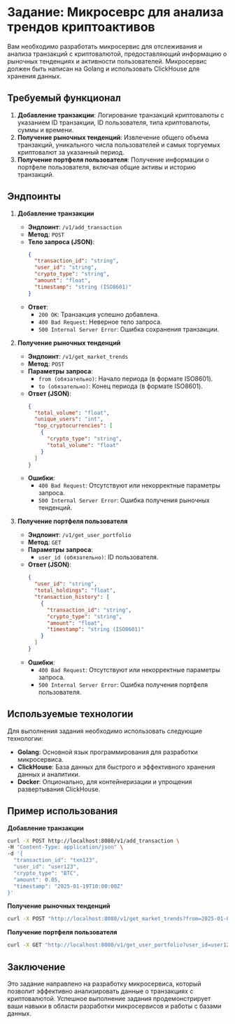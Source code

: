 # Задание: Микросеврс для анализа трендов криптоактивов

Вам необходимо разработать микросервис для отслеживания и анализа транзакций с криптовалютой, предоставляющий информацию о рыночных тенденциях и активности пользователей. Микросервис должен быть написан на Golang и использовать ClickHouse для хранения данных.

## Требуемый функционал

1. **Добавление транзакции**: Логирование транзакций криптовалюты с указанием ID транзакции, ID пользователя, типа криптовалюты, суммы и времени.
2. **Получение рыночных тенденций**: Извлечение общего объема транзакций, уникального числа пользователей и самых торгуемых криптовалют за указанный период.
3. **Получение портфеля пользователя**: Получение информации о портфеле пользователя, включая общие активы и историю транзакций.

## Эндпоинты

1. **Добавление транзакции**

    - **Эндпоинт**: `/v1/add_transaction`
    - **Метод**: `POST`
    - **Тело запроса (JSON)**:
      ```json
      {
        "transaction_id": "string",
        "user_id": "string",
        "crypto_type": "string",
        "amount": "float",
        "timestamp": "string (ISO8601)"
      }
      ```
    - **Ответ**:
      - `200 OK`: Транзакция успешно добавлена.
      - `400 Bad Request`: Неверное тело запроса.
      - `500 Internal Server Error`: Ошибка сохранения транзакции.

2. **Получение рыночных тенденций**

    - **Эндпоинт**: `/v1/get_market_trends`
    - **Метод**: `POST`
    - **Параметры запроса**:
      - `from (обязательно)`: Начало периода (в формате ISO8601).
      - `to (обязательно)`: Конец периода (в формате ISO8601).
    - **Ответ (JSON)**:
      ```json
      {
        "total_volume": "float",
        "unique_users": "int",
        "top_cryptocurrencies": [
          {
            "crypto_type": "string",
            "total_volume": "float"
          }
        ]
      }
      ```
    - **Ошибки**:
      - `400 Bad Request`: Отсутствуют или некорректные параметры запроса.
      - `500 Internal Server Error`: Ошибка получения рыночных тенденций.

3. **Получение портфеля пользователя**

    - **Эндпоинт**: `/v1/get_user_portfolio`
    - **Метод**: `GET`
    - **Параметры запроса**:
      - `user_id (обязательно)`: ID пользователя.
    - **Ответ (JSON)**:
      ```json
      {
        "user_id": "string",
        "total_holdings": "float",
        "transaction_history": [
          {
            "transaction_id": "string",
            "crypto_type": "string",
            "amount": "float",
            "timestamp": "string (ISO8601)"
          }
        ]
      }
      ```
    - **Ошибки**:
      - `400 Bad Request`: Отсутствуют или некорректные параметры запроса.
      - `500 Internal Server Error`: Ошибка получения портфеля пользователя.

## Используемые технологии

Для выполнения задания необходимо использовать следующие технологии:

- **Golang**: Основной язык программирования для разработки микросервиса.
- **ClickHouse**: База данных для быстрого и эффективного хранения данных и аналитики.
- **Docker**: Опционально, для контейнеризации и упрощения развертывания ClickHouse.

## Пример использования

**Добавление транзакции**
```bash
curl -X POST http://localhost:8080/v1/add_transaction \
-H "Content-Type: application/json" \
-d '{
  "transaction_id": "txn123",
  "user_id": "user123",
  "crypto_type": "BTC",
  "amount": 0.05,
  "timestamp": "2025-01-19T10:00:00Z"
}'
```

**Получение рыночных тенденций**
```bash
curl -X POST "http://localhost:8080/v1/get_market_trends?from=2025-01-01T00:00:00Z&to=2025-01-18T23:59:59Z"
```

**Получение портфеля пользователя**
```bash
curl -X GET "http://localhost:8080/v1/get_user_portfolio?user_id=user123"
```

## Заключение

Это задание направлено на разработку микросервиса, который позволит эффективно анализировать данные о транзакциях с криптовалютой. Успешное выполнение задания продемонстрирует ваши навыки в области разработки микросервисов и работы с базами данных.